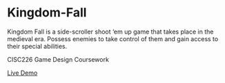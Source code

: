 # Kingdom-Fall
Kingdom Fall is a side-scroller shoot ‘em up game that takes place in the medieval era. Possess enemies to take control of them and gain access to their special abilities.

CISC226 Game Design Coursework

[Live Demo](https://rusticolus.itch.io/kingdom-fall)
